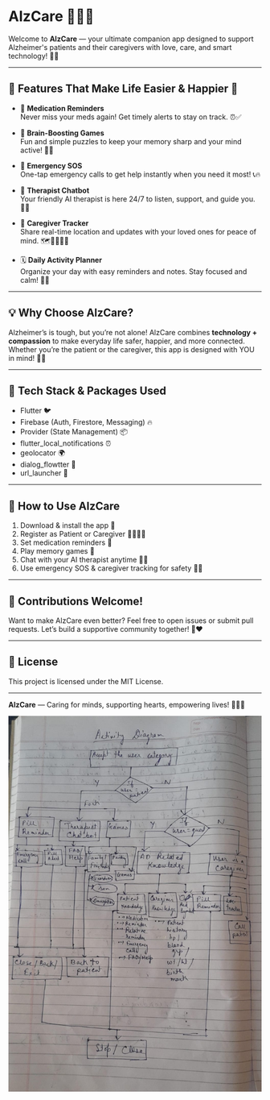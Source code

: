 # AlzCare 💙🧠✨

Welcome to **AlzCare** — your ultimate companion app designed to support Alzheimer's patients and their caregivers with love, care, and smart technology! 🚀💪

---

## 🌟 Features That Make Life Easier & Happier 🌟

- 💊 **Medication Reminders**  
  Never miss your meds again! Get timely alerts to stay on track. ⏰✅

- 🧩 **Brain-Boosting Games**  
  Fun and simple puzzles to keep your memory sharp and your mind active! 🎲🧠

- 🚨 **Emergency SOS**  
  One-tap emergency calls to get help instantly when you need it most! 📞🔥

- 🤖 **Therapist Chatbot**  
  Your friendly AI therapist is here 24/7 to listen, support, and guide you. 💬💖

- 👥 **Caregiver Tracker**  
  Share real-time location and updates with your loved ones for peace of mind. 🗺️👨‍👩‍👧‍👦

- 🗓️ **Daily Activity Planner**  
  Organize your day with easy reminders and notes. Stay focused and calm! 📝✨

---

## 💡 Why Choose AlzCare?

Alzheimer’s is tough, but you’re not alone! AlzCare combines **technology + compassion** to make everyday life safer, happier, and more connected. Whether you’re the patient or the caregiver, this app is designed with YOU in mind! 💙🙌

---

## 🚀 Tech Stack & Packages Used

- Flutter 🐦  
- Firebase (Auth, Firestore, Messaging) 🔥  
- Provider (State Management) 📦  
- flutter_local_notifications ⏰  
- geolocator 🌍  
- dialog_flowtter 🤖  
- url_launcher 📲  

---

## 🎯 How to Use AlzCare

1. Download & install the app 📲  
2. Register as Patient or Caregiver 🧑‍⚕️👩‍⚕️  
3. Set medication reminders 💊  
4. Play memory games 🧩  
5. Chat with your AI therapist anytime 🤖💬  
6. Use emergency SOS & caregiver tracking for safety 🚨👀  

---

## 🤝 Contributions Welcome!

Want to make AlzCare even better? Feel free to open issues or submit pull requests. Let’s build a supportive community together! 💪❤️

---

## 📜 License

This project is licensed under the MIT License.

---

**AlzCare** — Caring for minds, supporting hearts, empowering lives! 💙🧠🌈


![App Thoughts](app_thoughts.jpeg)
